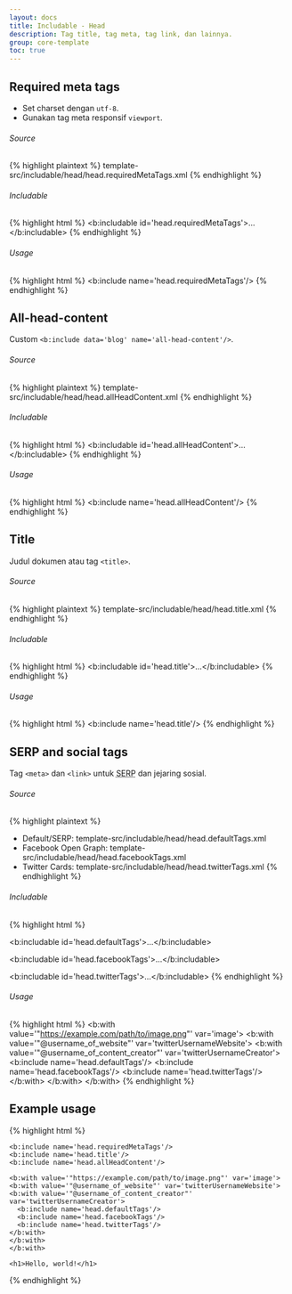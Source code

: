 ```yaml
---
layout: docs
title: Includable - Head
description: Tag title, tag meta, tag link, dan lainnya.
group: core-template
toc: true
---
```


## Required meta tags

- Set charset dengan `utf-8`.
- Gunakan tag meta responsif `viewport`.

###### Source

{% highlight plaintext %}
template-src/includable/head/head.requiredMetaTags.xml
{% endhighlight %}

###### Includable

{% highlight html %}
<b:includable id='head.requiredMetaTags'>...</b:includable>
{% endhighlight %}

###### Usage

{% highlight html %}
<b:include name='head.requiredMetaTags'/>
{% endhighlight %}

## All-head-content

Custom `<b:include data='blog' name='all-head-content'/>`.

###### Source

{% highlight plaintext %}
template-src/includable/head/head.allHeadContent.xml
{% endhighlight %}

###### Includable

{% highlight html %}
<b:includable id='head.allHeadContent'>...</b:includable>
{% endhighlight %}

###### Usage

{% highlight html %}
<b:include name='head.allHeadContent'/>
{% endhighlight %}

## Title

Judul dokumen atau tag `<title>`.

###### Source

{% highlight plaintext %}
template-src/includable/head/head.title.xml
{% endhighlight %}

###### Includable

{% highlight html %}
<b:includable id='head.title'>...</b:includable>
{% endhighlight %}

###### Usage

{% highlight html %}
<b:include name='head.title'/>
{% endhighlight %}

## SERP and social tags

Tag `<meta>` dan `<link>` untuk <abbr title="Search Engine Results Page">SERP</abbr> dan jejaring sosial.
###### Source

{% highlight plaintext %}
- Default/SERP: template-src/includable/head/head.defaultTags.xml
- Facebook Open Graph: template-src/includable/head/head.facebookTags.xml
- Twitter Cards: template-src/includable/head/head.twitterTags.xml
{% endhighlight %}

###### Includable

{% highlight html %}
<!-- Default/SERP -->
<b:includable id='head.defaultTags'>...</b:includable>
<!-- Facebook Open Graph -->
<b:includable id='head.facebookTags'>...</b:includable>
<!-- Twitter Cards -->
<b:includable id='head.twitterTags'>...</b:includable>
{% endhighlight %}

###### Usage

{% highlight html %}
<b:with value='"https://example.com/path/to/image.png"' var='image'>
<b:with value='"@username_of_website"' var='twitterUsernameWebsite'>
<b:with value='"@username_of_content_creator"' var='twitterUsernameCreator'>
  <b:include name='head.defaultTags'/>
  <b:include name='head.facebookTags'/>
  <b:include name='head.twitterTags'/>
</b:with>
</b:with>
</b:with>
{% endhighlight %}

## Example usage

{% highlight html %}
<!DOCTYPE html>
<html>
  <head>
    
    <b:include name='head.requiredMetaTags'/>
    <b:include name='head.title'/>
    <b:include name='head.allHeadContent'/>

    <b:with value='"https://example.com/path/to/image.png"' var='image'>
    <b:with value='"@username_of_website"' var='twitterUsernameWebsite'>
    <b:with value='"@username_of_content_creator"' var='twitterUsernameCreator'>
      <b:include name='head.defaultTags'/>
      <b:include name='head.facebookTags'/>
      <b:include name='head.twitterTags'/>
    </b:with>
    </b:with>
    </b:with>

  </head>
  <body>

    <h1>Hello, world!</h1>
    
  </body>
</html>
{% endhighlight %}
